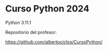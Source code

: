 # Curso Python 2024

Python 3.11.1

Repositorio del profesor:

https://github.com/albertociclos/CursoPython/
